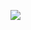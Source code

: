 ![](https://github.com/austinsonger/security-dockerfile/raw/main/SONGER%20TECH%20-%20Security%20Dockerfiles%20-%20README.png)



